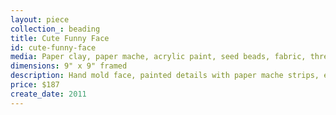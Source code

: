 ```yaml
---
layout: piece
collection_: beading
title: Cute Funny Face
id: cute-funny-face
media: Paper clay, paper mache, acrylic paint, seed beads, fabric, thread
dimensions: 9" x 9" framed
description: Hand mold face, painted details with paper mache strips, encased in various size beads and peyote stitch, quilted fabric, matted in glassed maple frame 2 inches in depth.
price: $187
create_date: 2011
---
```

